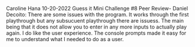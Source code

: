 Caroline Hana
10-20-2022
Guess it Mini Challenge #8 
Peer Review- Daniel Decoito: There are some issues with the program. It works through the first playthrough but any subsucuent playthrough there are issuess. The main being that it does not allow you to enter in any more inputs to actually play again. I do like the user experience. The console prompts made it easy for me to understand what I needed to do as a user.  
